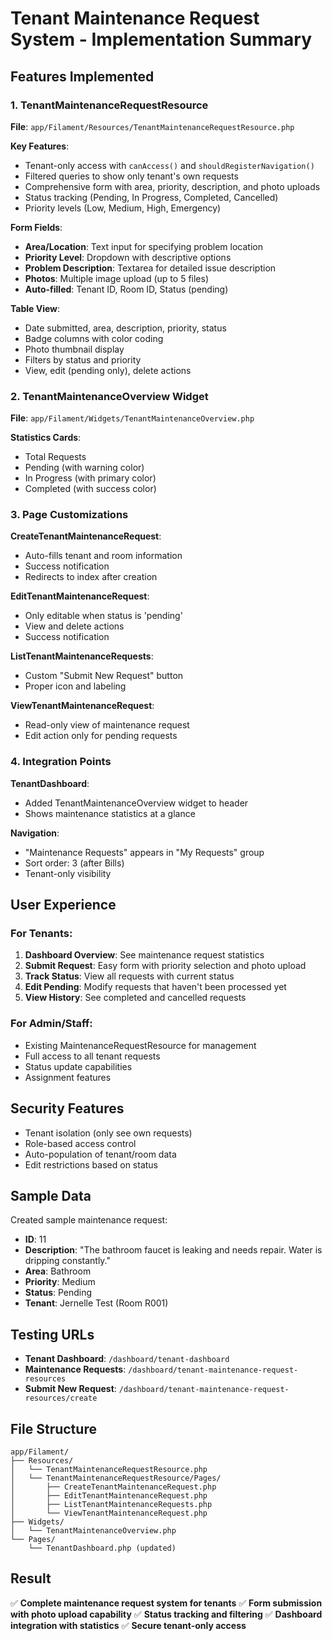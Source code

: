 # Tenant Maintenance Request System - Implementation Summary

## Features Implemented

### 1. TenantMaintenanceRequestResource
**File**: `app/Filament/Resources/TenantMaintenanceRequestResource.php`

**Key Features**:
- Tenant-only access with `canAccess()` and `shouldRegisterNavigation()`
- Filtered queries to show only tenant's own requests
- Comprehensive form with area, priority, description, and photo uploads
- Status tracking (Pending, In Progress, Completed, Cancelled)
- Priority levels (Low, Medium, High, Emergency)

**Form Fields**:
- **Area/Location**: Text input for specifying problem location
- **Priority Level**: Dropdown with descriptive options
- **Problem Description**: Textarea for detailed issue description
- **Photos**: Multiple image upload (up to 5 files)
- **Auto-filled**: Tenant ID, Room ID, Status (pending)

**Table View**:
- Date submitted, area, description, priority, status
- Badge columns with color coding
- Photo thumbnail display
- Filters by status and priority
- View, edit (pending only), delete actions

### 2. TenantMaintenanceOverview Widget
**File**: `app/Filament/Widgets/TenantMaintenanceOverview.php`

**Statistics Cards**:
- Total Requests
- Pending (with warning color)
- In Progress (with primary color)
- Completed (with success color)

### 3. Page Customizations

**CreateTenantMaintenanceRequest**:
- Auto-fills tenant and room information
- Success notification
- Redirects to index after creation

**EditTenantMaintenanceRequest**:
- Only editable when status is 'pending'
- View and delete actions
- Success notification

**ListTenantMaintenanceRequests**:
- Custom "Submit New Request" button
- Proper icon and labeling

**ViewTenantMaintenanceRequest**:
- Read-only view of maintenance request
- Edit action only for pending requests

### 4. Integration Points

**TenantDashboard**:
- Added TenantMaintenanceOverview widget to header
- Shows maintenance statistics at a glance

**Navigation**:
- "Maintenance Requests" appears in "My Requests" group
- Sort order: 3 (after Bills)
- Tenant-only visibility

## User Experience

### For Tenants:
1. **Dashboard Overview**: See maintenance request statistics
2. **Submit Request**: Easy form with priority selection and photo upload
3. **Track Status**: View all requests with current status
4. **Edit Pending**: Modify requests that haven't been processed yet
5. **View History**: See completed and cancelled requests

### For Admin/Staff:
- Existing MaintenanceRequestResource for management
- Full access to all tenant requests
- Status update capabilities
- Assignment features

## Security Features
- Tenant isolation (only see own requests)
- Role-based access control
- Auto-population of tenant/room data
- Edit restrictions based on status

## Sample Data
Created sample maintenance request:
- **ID**: 11
- **Description**: "The bathroom faucet is leaking and needs repair. Water is dripping constantly."
- **Area**: Bathroom
- **Priority**: Medium
- **Status**: Pending
- **Tenant**: Jernelle Test (Room R001)

## Testing URLs
- **Tenant Dashboard**: `/dashboard/tenant-dashboard`
- **Maintenance Requests**: `/dashboard/tenant-maintenance-request-resources`
- **Submit New Request**: `/dashboard/tenant-maintenance-request-resources/create`

## File Structure
```
app/Filament/
├── Resources/
│   └── TenantMaintenanceRequestResource.php
│   └── TenantMaintenanceRequestResource/Pages/
│       ├── CreateTenantMaintenanceRequest.php
│       ├── EditTenantMaintenanceRequest.php
│       ├── ListTenantMaintenanceRequests.php
│       └── ViewTenantMaintenanceRequest.php
├── Widgets/
│   └── TenantMaintenanceOverview.php
└── Pages/
    └── TenantDashboard.php (updated)
```

## Result
✅ **Complete maintenance request system for tenants**
✅ **Form submission with photo upload capability**
✅ **Status tracking and filtering**
✅ **Dashboard integration with statistics**
✅ **Secure tenant-only access**